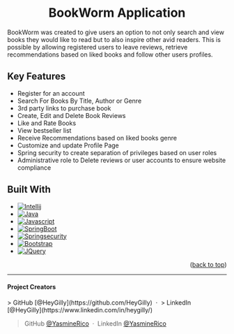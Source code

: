 <a name="readme-top"></a>

<h1 align="center">
  BookWorm Application 
  <br>
</h1>

<p>BookWorm was created to give users an option to not only search and view books they would like to read but to also inspire other avid readers. This is possible by allowing registered users to leave reviews, retrieve recommendations based on liked books and follow other users profiles. </p>

## Key Features

* Register for an account
* Search For Books By Title, Author or Genre
* 3rd party links to purchase book
* Create, Edit and Delete Book Reviews
* Like and Rate Books 
* View bestseller list
* Receive Recommendations based on liked books genre
* Customize and update Profile Page
* Spring security to create separation of privileges based on user roles
* Administrative role to Delete reviews or user accounts to ensure website compliance



## Built With
* [![Intellij][Intellij.com]][Intellij-url]
* [![Java][Java.com]][Java-url]
* [![Javascript][Javascript.com]][Javascript-url]
* [![SpringBoot][SpringBoot.com]][SpringBoot-url]
* [![Springsecurity][Springsecurity.com]][Springsecurity-url]
* [![Bootstrap][Bootstrap.com]][Bootstrap-url]
* [![JQuery][JQuery.com]][JQuery-url]


<p align="right">(<a href="#readme-top">back to top</a>)</p>

---
<h4>Project Creators</h4>
> GitHub [@HeyGilly](https://github.com/HeyGilly) &nbsp;&middot;&nbsp;
> LinkedIn [@HeyGilly](https://www.linkedin.com/in/heygilly/)

> GitHub [@YasmineRico](https://github.com/YasmineRico) &nbsp;&middot;&nbsp;
> LinkedIn [@YasmineRico](https://www.linkedin.com/in/yasminerico/)

<!-- MARKDOWN LINKS & IMAGES -->
<!-- https://www.markdownguide.org/basic-syntax/#reference-style-links -->
[Intellij.com]: https://img.shields.io/badge/IntelliJ_IDEA-000000.svg?style=for-the-badge&logo=intellij-idea&logoColor=white
[intellij-url]: https://jetbrains.com
[Springboot.com]: https://img.shields.io/badge/Spring_Boot-F2F4F9?style=for-the-badge&logo=spring-boot
[SpringBoot-url]: https://springboot.com
[Springsecurity.com]: https://img.shields.io/badge/Spring_Security-6DB33F?style=for-the-badge&logo=Spring-Security&logoColor=white
[Springsecurity-url]: https://springsecurity.com
[Java.com]: https://img.shields.io/badge/Java-ED8B00?style=for-the-badge&logo=java&logoColor=white
[Java-url]: https://java.com
[Javascript.com]: https://img.shields.io/badge/JavaScript-323330?style=for-the-badge&logo=javascript&logoColor=F7DF1E
[Javascript-url]: https://javascript.com
[Bootstrap.com]: https://img.shields.io/badge/Bootstrap-563D7C?style=for-the-badge&logo=bootstrap&logoColor=white
[Bootstrap-url]: https://getbootstrap.com
[JQuery.com]: https://img.shields.io/badge/jQuery-0769AD?style=for-the-badge&logo=jquery&logoColor=white
[JQuery-url]: https://jquery.com 

